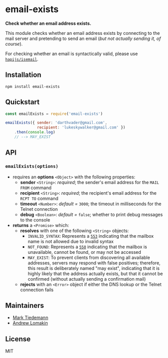 # email-exists

**Check whether an email address exists.**

This module checks whether an email address exists by connecting to the mail server and pretending to send an email (_but not actually sending it, of course_).

For checking whether an email is syntactically valid, please use [`hapijs/isemail`](https://github.com/hapijs/isemail).

## Installation

```
npm install email-exists
```

## Quickstart

```js
const emailExists = require('email-exists')

emailExists({ sender: 'darthvader@gmail.com',
              recipient: 'lukeskywalker@gmail.com' })
    .then(console.log)
    // --> MAY_EXIST
```

## API

### `emailExists(options)`

- requires an **options** `<Object>` with the following properties:
  - **sender** `<String>`: _required_; the sender's email address for the `MAIL FROM` command
  - **recipient** `<String>`: _required_; the recipient's email address for the `RCPT TO` command
  - **timeout** `<Number>`: _default =_ `3000`; the timeout in milliseconds for the Telnet connection
  - **debug** `<Boolean>`: _default =_ `false`; whether to print debug messages to the console
- **returns** a `<Promise>` which:
    - **resolves** with one of the following `<String>` objects:
        - `INVALID_SYNTAX`: Represents a [`553`](https://tools.ietf.org/html/rfc5321#section-4.2.3) indicating that the mailbox name is not allowed due to invalid syntax
        - `NOT_FOUND`: Represents a [`550`](https://tools.ietf.org/html/rfc5321#section-4.2.3) indicating that the mailbox is unavailable,
        cannot be found, or may not be accessed
        - `MAY_EXIST`: To prevent clients from discovering all available addresses, servers may respond with false positives; therefore, this result is deliberately named "may exist", indicating that it is highly likely that the address actually exists, but that it cannot be confirmed (without actually sending a confirmation mail)
    - **rejects** with an `<Error>` object if either the DNS lookup or the Telnet connection fails

## Maintainers

- [Mark Tiedemann](https://marksweb.site)
- [Andrew Lomakin](https://github.com/andrew0x0007c8)

## License

MIT
